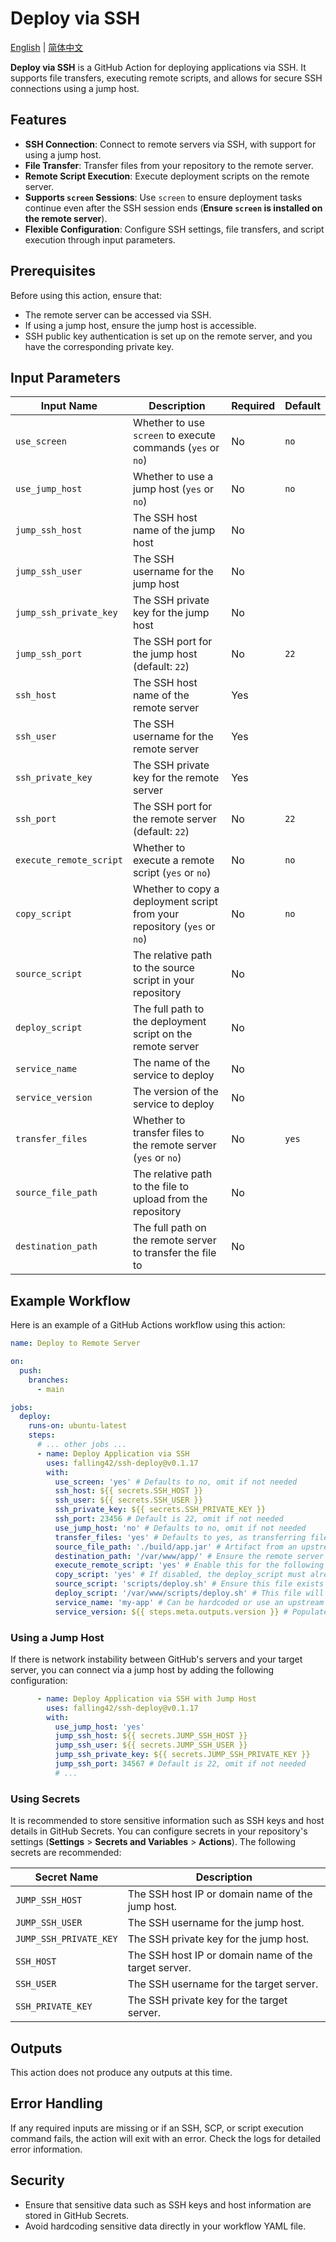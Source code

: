 # Deploy via SSH

 [English](README.md) | [简体中文](README.CN.md)

**Deploy via SSH** is a GitHub Action for deploying applications via SSH. It supports file transfers, executing remote scripts, and allows for secure SSH connections using a jump host.

## Features

- **SSH Connection**: Connect to remote servers via SSH, with support for using a jump host.
- **File Transfer**: Transfer files from your repository to the remote server.
- **Remote Script Execution**: Execute deployment scripts on the remote server.
- **Supports `screen` Sessions**: Use `screen` to ensure deployment tasks continue even after the SSH session ends (**Ensure `screen` is installed on the remote server**).
- **Flexible Configuration**: Configure SSH settings, file transfers, and script execution through input parameters.

## Prerequisites

Before using this action, ensure that:

- The remote server can be accessed via SSH.
- If using a jump host, ensure the jump host is accessible.
- SSH public key authentication is set up on the remote server, and you have the corresponding private key.

## Input Parameters

| Input Name              | Description                                                  | Required | Default |
| ----------------------- | ------------------------------------------------------------ | -------- | ------- |
| `use_screen`            | Whether to use `screen` to execute commands (`yes` or `no`)  | No       | `no`    |
| `use_jump_host`         | Whether to use a jump host (`yes` or `no`)                   | No       | `no`    |
| `jump_ssh_host`         | The SSH host name of the jump host                           | No       |         |
| `jump_ssh_user`         | The SSH username for the jump host                           | No       |         |
| `jump_ssh_private_key`  | The SSH private key for the jump host                        | No       |         |
| `jump_ssh_port`         | The SSH port for the jump host (default: `22`)               | No       | `22`    |
| `ssh_host`              | The SSH host name of the remote server                       | Yes      |         |
| `ssh_user`              | The SSH username for the remote server                       | Yes      |         |
| `ssh_private_key`       | The SSH private key for the remote server                    | Yes      |         |
| `ssh_port`              | The SSH port for the remote server (default: `22`)           | No       | `22`    |
| `execute_remote_script` | Whether to execute a remote script (`yes` or `no`)           | No       | `no`    |
| `copy_script`           | Whether to copy a deployment script from your repository (`yes` or `no`) | No       | `no`    |
| `source_script`         | The relative path to the source script in your repository    | No       |         |
| `deploy_script`         | The full path to the deployment script on the remote server  | No       |         |
| `service_name`          | The name of the service to deploy                            | No       |         |
| `service_version`       | The version of the service to deploy                         | No       |         |
| `transfer_files`        | Whether to transfer files to the remote server (`yes` or `no`) | No       | `yes`   |
| `source_file_path`      | The relative path to the file to upload from the repository  | No       |         |
| `destination_path`      | The full path on the remote server to transfer the file to   | No       |         |

## Example Workflow

Here is an example of a GitHub Actions workflow using this action:

```yaml
name: Deploy to Remote Server

on:
  push:
    branches:
      - main

jobs:
  deploy:
    runs-on: ubuntu-latest
    steps:
      # ... other jobs ...
      - name: Deploy Application via SSH
        uses: falling42/ssh-deploy@v0.1.17
        with:
          use_screen: 'yes' # Defaults to no, omit if not needed
          ssh_host: ${{ secrets.SSH_HOST }}
          ssh_user: ${{ secrets.SSH_USER }}
          ssh_private_key: ${{ secrets.SSH_PRIVATE_KEY }}
          ssh_port: 23456 # Default is 22, omit if not needed
          use_jump_host: 'no' # Defaults to no, omit if not needed
          transfer_files: 'yes' # Defaults to yes, as transferring files is a core function of this action :)
          source_file_path: './build/app.jar' # Artifact from an upstream job
          destination_path: '/var/www/app/' # Ensure the remote server has this directory
          execute_remote_script: 'yes' # Enable this for the following parameters to take effect
          copy_script: 'yes' # If disabled, the deploy_script must already exist on the remote server
          source_script: 'scripts/deploy.sh' # Ensure this file exists in your repository
          deploy_script: '/var/www/scripts/deploy.sh' # This file will be overwritten each time if copy_script is enabled
          service_name: 'my-app' # Can be hardcoded or use an upstream variable
          service_version: ${{ steps.meta.outputs.version }} # Populate from upstream variable if needed by your deploy script
```

### Using a Jump Host

If there is network instability between GitHub's servers and your target server, you can connect via a jump host by adding the following configuration:

```yaml
      - name: Deploy Application via SSH with Jump Host
        uses: falling42/ssh-deploy@v0.1.17
        with:
          use_jump_host: 'yes'
          jump_ssh_host: ${{ secrets.JUMP_SSH_HOST }}
          jump_ssh_user: ${{ secrets.JUMP_SSH_USER }}
          jump_ssh_private_key: ${{ secrets.JUMP_SSH_PRIVATE_KEY }}
          jump_ssh_port: 34567 # Default is 22, omit if not needed
          # ...
```

### Using Secrets

It is recommended to store sensitive information such as SSH keys and host details in GitHub Secrets. You can configure secrets in your repository's settings (**Settings** > **Secrets and Variables** > **Actions**). The following secrets are recommended:

| Secret Name            | Description                                          |
| ---------------------- | ---------------------------------------------------- |
| `JUMP_SSH_HOST`        | The SSH host IP or domain name of the jump host.     |
| `JUMP_SSH_USER`        | The SSH username for the jump host.                  |
| `JUMP_SSH_PRIVATE_KEY` | The SSH private key for the jump host.               |
| `SSH_HOST`             | The SSH host IP or domain name of the target server. |
| `SSH_USER`             | The SSH username for the target server.              |
| `SSH_PRIVATE_KEY`      | The SSH private key for the target server.           |

## Outputs

This action does not produce any outputs at this time.

## Error Handling

If any required inputs are missing or if an SSH, SCP, or script execution command fails, the action will exit with an error. Check the logs for detailed error information.

## Security

- Ensure that sensitive data such as SSH keys and host information are stored in GitHub Secrets.
- Avoid hardcoding sensitive data directly in your workflow YAML file.
